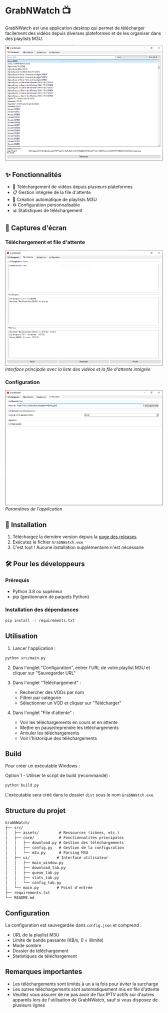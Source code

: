 # GrabNWatch 📺

GrabNWatch est une application desktop qui permet de télécharger facilement des vidéos depuis diverses plateformes et de les organiser dans des playlists M3U.

![Interface principale](docs/images/main_interface.png)

## ✨ Fonctionnalités

- 🎥 Téléchargement de vidéos depuis plusieurs plateformes
- 📋 Gestion intégrée de la file d'attente
- 📝 Création automatique de playlists M3U
- ⚙️ Configuration personnalisable
- 📊 Statistiques de téléchargement

## 📸 Captures d'écran

### Téléchargement et file d'attente
![Interface de téléchargement](docs/images/download_queue_tab.png)
*Interface principale avec la liste des vidéos et la file d'attente intégrée*

### Configuration
![Configuration](docs/images/config_tab.png)
*Paramètres de l'application*

## 🚀 Installation

1. Téléchargez la dernière version depuis la [page des releases](https://github.com/votre-username/GrabNWatch/releases)
2. Exécutez le fichier `GrabNWatch.exe`
3. C'est tout ! Aucune installation supplémentaire n'est nécessaire

## 🛠️ Pour les développeurs

### Prérequis
- Python 3.8 ou supérieur
- pip (gestionnaire de paquets Python)

### Installation des dépendances
```bash
pip install -r requirements.txt
```

## Utilisation

1. Lancer l'application :
```bash
python src/main.py
```

2. Dans l'onglet "Configuration", entrer l'URL de votre playlist M3U et cliquer sur "Sauvegarder URL"

3. Dans l'onglet "Téléchargement" :
   - Rechercher des VODs par nom
   - Filtrer par catégorie
   - Sélectionner un VOD et cliquer sur "Télécharger"

4. Dans l'onglet "File d'attente" :
   - Voir les téléchargements en cours et en attente
   - Mettre en pause/reprendre les téléchargements
   - Annuler les téléchargements
   - Voir l'historique des téléchargements

## Build

Pour créer un exécutable Windows :

Option 1 - Utiliser le script de build (recommandé) :
```bash
python build.py
```

L'exécutable sera créé dans le dossier `dist` sous le nom `GrabNWatch.exe`.

## Structure du projet

```
GrabNWatch/
├── src/
│   ├── assets/         # Ressources (icônes, etc.)
│   ├── core/           # Fonctionnalités principales
│   │   ├── download.py # Gestion des téléchargements
│   │   ├── config.py   # Gestion de la configuration
│   │   └── m3u.py      # Parsing M3U
│   ├── ui/            # Interface utilisateur
│   │   ├── main_window.py
│   │   ├── download_tab.py
│   │   ├── queue_tab.py
│   │   ├── stats_tab.py
│   │   └── config_tab.py
│   └── main.py        # Point d'entrée
├── requirements.txt
└── README.md
```

## Configuration

La configuration est sauvegardée dans `config.json` et comprend :
- URL de la playlist M3U
- Limite de bande passante (KB/s, 0 = illimité)
- Mode sombre
- Dossier de téléchargement
- Statistiques de téléchargement

## Remarques importantes

- Les téléchargements sont limités à un à la fois pour éviter la surcharge
- Les autres téléchargements sont automatiquement mis en file d'attente
- Veuillez vous assurer de ne pas avoir de flux IPTV actifs sur d'autres appareils lors de l'utilisation de GrabNWatch, sauf si vous disposez de plusieurs lignes

